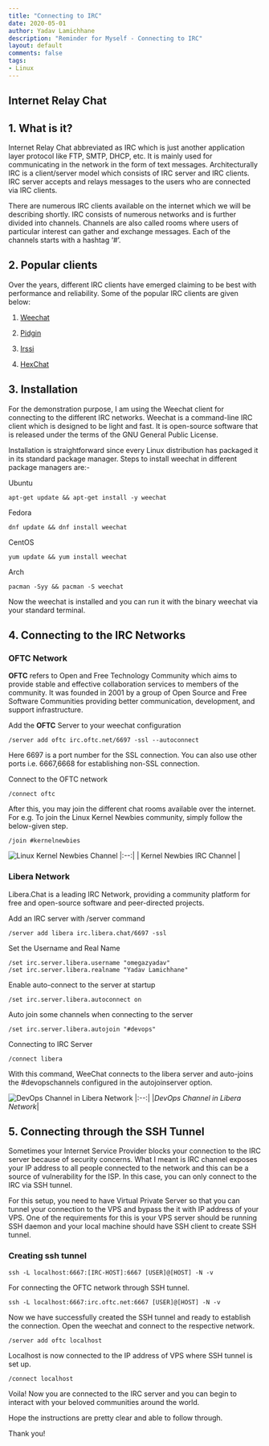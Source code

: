 ```yaml
---
title: "Connecting to IRC"
date: 2020-05-01
author: Yadav Lamichhane
description: "Reminder for Myself - Connecting to IRC"
layout: default
comments: false
tags:
- Linux
---
```

## Internet Relay Chat

## 1. What is it?

Internet Relay Chat abbreviated as IRC which is just another application layer protocol like FTP, SMTP, DHCP, etc. It is mainly used for communicating in the network in the form of text messages. Architecturally IRC is a client/server model which consists of IRC server and IRC clients. IRC server accepts and relays messages to the users who are connected via IRC clients.

There are numerous IRC clients available on the internet which we will be describing shortly. IRC consists of numerous networks and is further divided into channels. Channels are also called rooms where users of particular interest can gather and exchange messages. Each of the channels starts with a hashtag ‘#’.

## 2. Popular clients

Over the years, different IRC clients have emerged claiming to be best with performance and reliability. Some of the popular IRC clients are given below:

1. [Weechat](https://weechat.org/)

1. [Pidgin](https://pidgin.im/)

1. [Irssi](https://irssi.org/)

1. [HexChat](https://hexchat.github.io/)

## 3. Installation

For the demonstration purpose, I am using the Weechat client for connecting to the different IRC networks. Weechat is a command-line IRC client which is designed to be light and fast. It is open-source software that is released under the terms of the GNU General Public License.

Installation is straightforward since every Linux distribution has packaged it in its standard package manager. Steps to install weechat in different package managers are:-

Ubuntu

    apt-get update && apt-get install -y weechat

Fedora

    dnf update && dnf install weechat

CentOS

    yum update && yum install weechat

Arch

    pacman -Syy && pacman -S weechat

Now the weechat is installed and you can run it with the binary weechat via your standard terminal.

## 4. Connecting to the IRC Networks

### **OFTC Network**

**OFTC** refers to Open and Free Technology Community which aims to provide stable and effective collaboration services to members of the community. It was founded in 2001 by a group of Open Source and Free Software Communities providing better communication, development, and support infrastructure.

Add the **OFTC** Server to your weechat configuration
```
/server add oftc irc.oftc.net/6697 -ssl --autoconnect
```
Here 6697 is a port number for the SSL connection. You can also use other ports i.e. 6667,6668 for establishing non-SSL connection.

Connect to the OFTC network
```
/connect oftc
```
After this, you may join the different chat rooms available over the internet. For e.g. To join the Linux Kernel Newbies community, simply follow the below-given step.
```
/join #kernelnewbies
```
![Linux Kernel Newbies Channel](https://cdn-images-1.medium.com/max/3804/1*SlKtQhpgbhoROer8m4Rrhw.png)
|:--:|
| Kernel Newbies IRC Channel |

### Libera Network

Libera.Chat is a leading IRC Network, providing a community platform for free and open-source software and peer-directed projects.

Add an IRC server with /server command
```
/server add libera irc.libera.chat/6697 -ssl
```
Set the Username and Real Name
```
/set irc.server.libera.username "omegazyadav"
/set irc.server.libera.realname "Yadav Lamichhane"
```
Enable auto-connect to the server at startup
```
/set irc.server.libera.autoconnect on
```
Auto join some channels when connecting to the server
```
/set irc.server.libera.autojoin "#devops"
```
Connecting to IRC Server
```
/connect libera
```

With this command, WeeChat connects to the libera server and auto-joins the #devopschannels configured in the autojoinserver option.

![DevOps Channel in Libera Network](https://cdn-images-1.medium.com/max/3832/1*PDIj7RwUYyQzIcNgk4UU_g.png)
|:--:|
|*DevOps Channel in Libera Network*|

## 5. Connecting through the SSH Tunnel

Sometimes your Internet Service Provider blocks your connection to the IRC server because of security concerns. What I meant is IRC channel exposes your IP address to all people connected to the network and this can be a source of vulnerability for the ISP. In this case, you can only connect to the IRC via SSH tunnel.

For this setup, you need to have Virtual Private Server so that you can tunnel your connection to the VPS and bypass the it with IP address of your VPS. One of the requirements for this is your VPS server should be running SSH daemon and your local machine should have SSH client to create SSH tunnel.

### Creating ssh tunnel

```
ssh -L localhost:6667:[IRC-HOST]:6667 [USER]@[HOST] -N -v
```

For connecting the OFTC network through SSH tunnel.

```
ssh -L localhost:6667:irc.oftc.net:6667 [USER]@[HOST] -N -v
```

Now we have successfully created the SSH tunnel and ready to establish the connection. Open the weechat and connect to the respective network.

```
/server add oftc localhost
```

Localhost is now connected to the IP address of VPS where SSH tunnel is set up.

```
/connect localhost
```

Voila! Now you are connected to the IRC server and you can begin to interact with your beloved communities around the world.

Hope the instructions are pretty clear and able to follow through.

Thank you!
